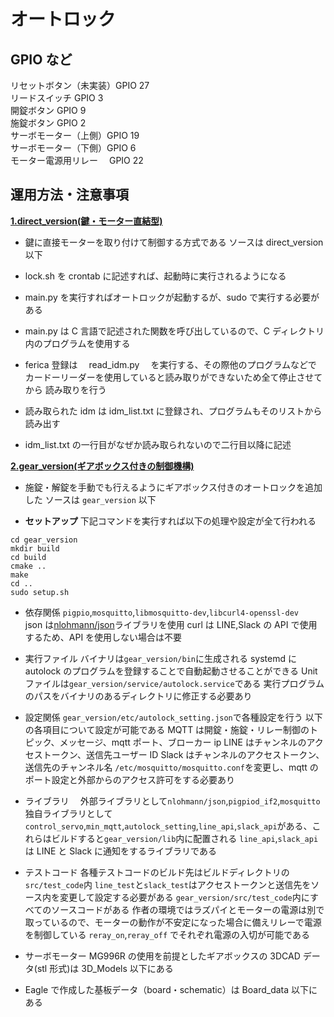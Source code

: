 # オートロック

## GPIO など

リセットボタン（未実装）GPIO 27  
リードスイッチ GPIO 3  
開錠ボタン GPIO 9  
施錠ボタン GPIO 2  
サーボモーター（上側）GPIO 19  
サーボモーター（下側）GPIO 6  
モーター電源用リレー　 GPIO 22

## 運用方法・注意事項

<ins>**1.direct_version(鍵・モーター直結型)**</ins>

- 鍵に直接モーターを取り付けて制御する方式である
  ソースは direct_version 以下

- lock.sh を crontab に記述すれば、起動時に実行されるようになる

- main.py を実行すればオートロックが起動するが、sudo で実行する必要がある

- main.py は C 言語で記述された関数を呼び出しているので、C ディレクトリ内のプログラムを使用する

- ferica 登録は　 read_idm.py 　を実行する、その際他のプログラムなどで
  カードーリーダーを使用していると読み取りができないため全て停止させてから
  読み取りを行う

- 読み取られた idm は idm_list.txt に登録され、プログラムもそのリストから読み出す

- idm_list.txt の一行目がなぜか読み取られないので二行目以降に記述

<ins>**2.gear_version(ギアボックス付きの制御機構)**</ins>

- 施錠・解錠を手動でも行えるようにギアボックス付きのオートロックを追加した
  ソースは `gear_version` 以下

- **セットアップ**
  下記コマンドを実行すれば以下の処理や設定が全て行われる

```
cd gear_version
mkdir build
cd build
cmake ..
make
cd ..
sudo setup.sh
```

- 依存関係
  `pigpio`,`mosquitto`,`libmosquitto-dev`,`libcurl4-openssl-dev`  
  json は[nlohmann/json](https://github.com/nlohmann/json)ライブラリを使用
  curl は LINE,Slack の API で使用するため、API を使用しない場合は不要

- 実行ファイル
  バイナリは`gear_version/bin`に生成される
  systemd に autolock のプログラムを登録することで自動起動させることができる
  Unit ファイルは`gear_version/service/autolock.service`である
  実行プログラムのパスをバイナリのあるディレクトリに修正する必要あり

- 設定関係
  `gear_version/etc/autolock_setting.json`で各種設定を行う
  以下の各項目について設定が可能である
  MQTT は開錠・施錠・リレー制御のトピック、メッセージ、mqtt ポート、ブローカー ip
  LINE はチャンネルのアクセストークン、送信先ユーザー ID
  Slack はチャンネルのアクセストークン、送信先のチャンネル名
  `/etc/mosquitto/mosquitto.conf`を変更し、mqtt のポート設定と外部からのアクセス許可をする必要あり

- ライブラリ
  　外部ライブラリとして`nlohmann/json`,`pigpiod_if2`,`mosquitto`
  独自ライブラリとして`control_servo`,`min_mqtt`,`autolock_setting`,`line_api`,`slack_api`がある、これらはビルドすると`gear_version/lib`内に配置される
  `line_api`,`slack_api`は LINE と Slack に通知をするライブラリである

- テストコード
  各種テストコードのビルド先はビルドディレクトリの`src/test_code`内
  `line_test`と`slack_test`はアクセストークンと送信先をソース内を変更して設定する必要がある
  `gear_version/src/test_code`内にすべてのソースコードがある
  作者の環境ではラズパイとモーターの電源は別で取っているので、モーターの動作が不安定になった場合に備えリレーで電源を制御している
  `reray_on`,`reray_off` でそれぞれ電源の入切が可能である

- サーボモーター MG996R の使用を前提としたギアボックスの 3DCAD データ(stl 形式)は 3D_Models 以下にある

- Eagle で作成した基板データ（board・schematic）は Board_data 以下にある
